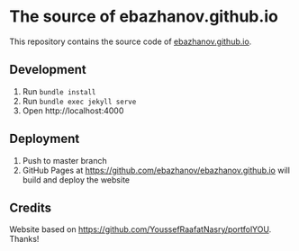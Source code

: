# The source of ebazhanov.github.io

This repository contains the source code of [ebazhanov.github.io](https://ebazhanov.github.io/).

## Development

1. Run `bundle install`
2. Run `bundle exec jekyll serve`
3. Open http://localhost:4000

## Deployment

1. Push to master branch
2. GitHub Pages at https://github.com/ebazhanov/ebazhanov.github.io will build and deploy the website

## Credits

Website based on https://github.com/YoussefRaafatNasry/portfolYOU. Thanks!
